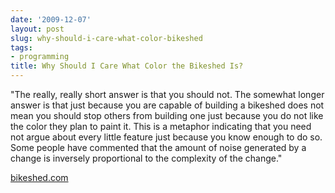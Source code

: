 ```yaml
---
date: '2009-12-07'
layout: post
slug: why-should-i-care-what-color-bikeshed
tags:
- programming
title: Why Should I Care What Color the Bikeshed Is?
---
```


"The really, really short answer is that you should not. The somewhat
longer answer is that just because you are capable of building a
bikeshed does not mean you should stop others from building one just
because you do not like the color they plan to paint it. This is a
metaphor indicating that you need not argue about every little feature
just because you know enough to do so. Some people have commented that
the amount of noise generated by a change is inversely proportional to
the complexity of the change."

[bikeshed.com](http://bikeshed.com/)